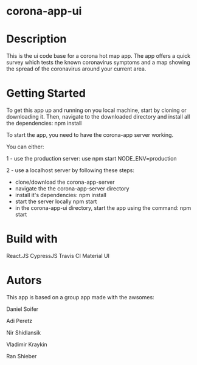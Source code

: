 # corona-app-ui

# Description
This is the ui code base for a corona hot map app.
The app offers a quick survey which tests the known coronavirus symptoms and a map showing the spread of the coronavirus around your current area.

# Getting Started
To get this app up and running on you local machine, start by cloning or downloading it.
Then, navigate to the downloaded directory and install all the dependencies: 
npm install 

To start the app, you need to have the corona-app server working.

You can either:

1 - use the production server: use npm start NODE_ENV=production 

2 - use a localhost server by following these steps: 
   - clone/download the corona-app-server 
   - navigate the the corona-app-server directory
   - install it's dependencies: npm install
   - start the server locally npm start
   - in the corona-app-ui directory, start the app using the command: npm start
   
# Build with 
React.JS 
CypressJS
Travis CI
Material UI

# Autors
This app is based on a group app made with the awsomes:

Daniel Soifer

Adi Peretz

Nir Shidlansik

Vladimir Kraykin

Ran Shieber
   
  
